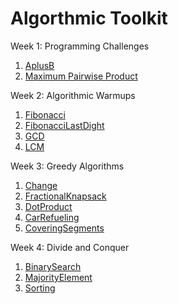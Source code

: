 # Algorthmic Toolkit #

Week 1: Programming Challenges  <br />
1. [AplusB](https://github.com/biz-whitney/Coursera-Data-Structures-and-Algorithms-Specialization-/blob/master/Algorithmic%20Toolkit/Week1_programming_challenges%20/APlusB.java) <br />
1. [Maximum Pairwise Product](https://github.com/biz-whitney/Coursera-Data-Structures-and-Algorithms-Specialization-/blob/master/Algorithmic%20Toolkit/Week1_programming_challenges%20/APlusB.java) 

Week 2: Algorithmic Warmups  <br />
1. [Fibonacci](https://github.com/biz-whitney/Coursera-Data-Structures-and-Algorithms-Specialization-/blob/master/Algorithmic%20Toolkit/Week2_algorithmic_warmup/Fibonacci.java) <br />
2. [FibonacciLastDight](https://github.com/biz-whitney/Coursera-Data-Structures-and-Algorithms-Specialization-/blob/master/Algorithmic%20Toolkit/Week2_algorithmic_warmup/FibonacciLastDigit.java) <br />
3. [GCD](https://github.com/biz-whitney/Coursera-Data-Structures-and-Algorithms-Specialization-/blob/master/Algorithmic%20Toolkit/Week2_algorithmic_warmup/GCD.java) <br />
4. [LCM](https://github.com/biz-whitney/Coursera-Data-Structures-and-Algorithms-Specialization-/blob/master/Algorithmic%20Toolkit/Week2_algorithmic_warmup/LCM.java) <br />

Week 3: Greedy Algorithms
1. [Change](https://github.com/biz-whitney/Coursera-Data-Structures-and-Algorithms-Specialization-/blob/master/Algorithmic%20Toolkit/Week3_greedy_algorithms/Change.java) <br />
2. [FractionalKnapsack](https://github.com/biz-whitney/Coursera-Data-Structures-and-Algorithms-Specialization-/blob/master/Algorithmic%20Toolkit/Week3_greedy_algorithms/FractionalKnapsack.java) <br />
3. [DotProduct](https://github.com/biz-whitney/Coursera-Data-Structures-and-Algorithms-Specialization-/blob/master/Algorithmic%20Toolkit/Week3_greedy_algorithms/DotProduct.java) <br />
4. [CarRefueling](https://github.com/biz-whitney/Coursera-Data-Structures-and-Algorithms-Specialization-/blob/master/Algorithmic%20Toolkit/Week3_greedy_algorithms/CarFueling.java) <br />
5. [CoveringSegments](https://github.com/biz-whitney/Coursera-Data-Structures-and-Algorithms-Specialization-/blob/master/Algorithmic%20Toolkit/Week3_greedy_algorithms/CoveringSegments.java) <br />

Week 4: Divide and Conquer
1. [BinarySearch](https://github.com/biz-whitney/Coursera-Data-Structures-and-Algorithms-Specialization-/blob/master/Algorithmic%20Toolkit/Week4_divide_and_conquer/BinarySearch.java) <br />
2. [MajorityElement](https://github.com/biz-whitney/Coursera-Data-Structures-and-Algorithms-Specialization-/blob/master/Algorithmic%20Toolkit/Week4_divide_and_conquer/MajorityElement.java)
3. [Sorting](https://github.com/biz-whitney/Coursera-Data-Structures-and-Algorithms-Specialization-/blob/master/Algorithmic%20Toolkit/Week4_divide_and_conquer/Sorting.java) <br />
